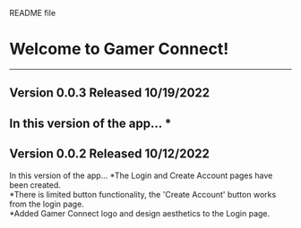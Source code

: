 README file

# Welcome to Gamer Connect!
---
## Version 0.0.3   Released 10/19/2022
In this version of the app...
*
---
## Version 0.0.2   Released 10/12/2022
In this version of the app...
*The Login and Create Account pages have been created.  
*There is limited button functionality, the 'Create Account' button works from the login page.  
*Added Gamer Connect logo and design aesthetics to the Login page.  






